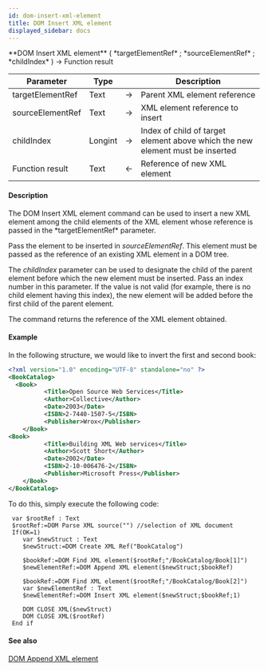 ```yaml
---
id: dom-insert-xml-element
title: DOM Insert XML element
displayed_sidebar: docs
---
```


<!--REF #_command_.DOM Insert XML element.Syntax-->**DOM Insert XML element** ( *targetElementRef* ; *sourceElementRef* ; *childIndex* ) -> Function result<!-- END REF-->
<!--REF #_command_.DOM Insert XML element.Params-->
| Parameter | Type |  | Description |
| --- | --- | --- | --- |
| targetElementRef | Text | -> | Parent XML element reference |
| sourceElementRef | Text | -> | XML element reference to insert |
| childIndex | Longint | -> | Index of child of target element above which the new element must be inserted |
| Function result | Text | <- | Reference of new XML element |

<!-- END REF-->

#### Description 

<!--REF #_command_.DOM Insert XML element.Summary-->The DOM Insert XML element command can be used to insert a new XML element among the child elements of the XML element whose reference is passed in the *targetElementRef* parameter.<!-- END REF--> 

Pass the element to be inserted in *sourceElementRef*. This element must be passed as the reference of an existing XML element in a DOM tree. 

The *childIndex* parameter can be used to designate the child of the parent element before which the new element must be inserted. Pass an index number in this parameter. If the value is not valid (for example, there is no child element having this index), the new element will be added before the first child of the parent element. 

The command returns the reference of the XML element obtained.

#### Example 

In the following structure, we would like to invert the first and second book:

```XML
<?xml version="1.0" encoding="UTF-8" standalone="no" ?>
<BookCatalog>
  <Book>
          <Title>Open Source Web Services</Title>
          <Author>Collective</Author>
          <Date>2003</Date>
          <ISBN>2-7440-1507-5</ISBN>
          <Publisher>Wrox</Publisher>
    </Book>
<Book>
          <Title>Building XML Web services</Title>
          <Author>Scott Short</Author>
          <Date>2002</Date>
          <ISBN>2-10-006476-2</ISBN>
          <Publisher>Microsoft Press</Publisher>
    </Book>
</BookCatalog> 
```

To do this, simply execute the following code:

```4d
 var $rootRef : Text
 $rootRef:=DOM Parse XML source("") //selection of XML document
 If(OK=1)
    var $newStruct : Text
    $newStruct:=DOM Create XML Ref("BookCatalog")
 
    $bookRef:=DOM Find XML element($rootRef;"/BookCatalog/Book[1]")
    $newElementRef:=DOM Append XML element($newStruct;$bookRef)
 
    $bookRef:=DOM Find XML element($rootRef;"/BookCatalog/Book[2]")
    var $newElementRef : Text
    $newElementRef:=DOM Insert XML element($newStruct;$bookRef;1)
 
    DOM CLOSE XML($newStruct)
    DOM CLOSE XML($rootRef)
 End if
```

#### See also 

[DOM Append XML element](dom-append-xml-element.md)  